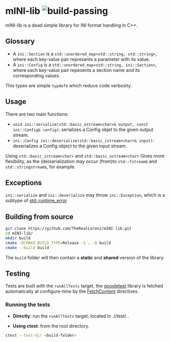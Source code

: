 # mINI-lib ![build-passing](https://github.com/TheRealLorenz/mINI-lib/actions/workflows/cmake-multi-platform.yml/badge.svg)

mINI-lib is a dead simple library for INI format handling in C++.

## Glossary

- A `ini::Section` is a `std::unordered_map<std::string, std::string>`, where each key-value pair represents a parameter with its value.
- A `ini::Config` is  a `std::unordered_map<std::string, ini::Section>`, where each key-value pair repesents a section name and its corresponding values.

This types are simple `typdef`s which reduce code verbosity.

## Usage

There are two main functions:

- `void ini::serialize(std::basic_ostream<char>& output, const ini::Config& config)`: serializes a Config objet to the given output stream.
- `ini::Config ini::deserialize(std::basic_istream<char>& input)`: deserializes a Config object to the given input stream.

Using `std::basic_istream<char>` and `std::basic_ostream<char>` Gives more flexibility, as the (de)serialization may occur (from)to `std::fstream`s and `std::stringstream`s, for example.

## Exceptions

`ini::serialize` and `ini::deserialize` may throw `ini::Exception`, which is a subtype of [std::runtime_error](https://en.cppreference.com/w/cpp/error/runtime_error)

## Building from source

```bash
git clone https://github.com/TheRealLorenz/mINI-lib.git
cd mINI-lib/
mkdir build
cmake -DCMAKE_BUILD_TYPE=Release -S . -B build
cmake --build build
```

The `build` folder will then contain a **static** and **shared** version of the library.

## Testing

Tests are built with the `runAllTests` target, the [googletest](https://github.com/google/googletest) library is fetched automatically at configure-time by the [FetchContent](https://cmake.org/cmake/help/latest/module/FetchContent.html) directives.

### Running the tests

- **Directly**: run the `runAllTests` target, located in ./<build-folder>/test/ .

- **Using ctest**: from the root directory.
```bash
ctest --test-dir <build-folder>
```
